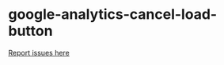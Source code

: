 # google-analytics-cancel-load-button

[Report issues here](https://github.com/Conversionista/google-analytics-cancel-load-button/issues)
